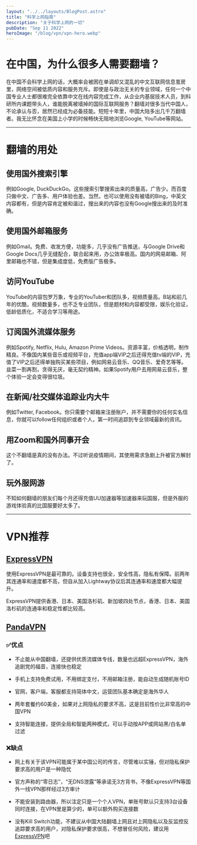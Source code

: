 ```yaml
---
layout: "../../layouts/BlogPost.astro"
title: "科学上网指南"
description: "关于科学上网的一切"
pubDate: "Sep 11 2022"
heroImage: "/blog/vpn/vpn-hero.webp"
---
```


# 在中国，为什么很多人需要翻墙？

在中国不会科学上网的话，大概率会被困在单调却又混乱的中文互联网信息茧房里，网络空间被低质内容和服务充斥。即使是与政治无关的专业领域，任何一个中国专业人士都很难完全依靠中文在线内容完成工作，从企业内基层技术人员，到科研所内课题带头人，谁能脱离被墙掉的国际互联网服务？翻墙对很多当代中国人，不论承认与否，居然已经成为必备技能。短短十年里，中国大陆多出几千万翻墙者。我无比怀念在美国上小学的时候畅快无阻地浏览Google, YouTube等网站。

---

# 翻墙的用处

## 使用国外搜索引擎

例如Google, DuckDuckGo。这些搜索引擎搜索出来的质量高，广告少。而百度只做中文、广告多、用户体验也差。当然，也可以使用没有被墙的Bing，中英文内容都有，但是内容肯定被和谐过，搜出来的内容也没有Google搜出来的及时准确。

## 使用国外邮箱服务

例如Gmail。免费、收发方便，功能多，几乎没有广告推送，与Google Drive和Google Docs几乎无缝配合，联合起来用，办公效率极高。国内的网易邮箱、阿里邮箱也不错，但是集成度低，免费版广告极多。

## 访问YouTube

YouTube的内容包罗万象，专业的YouTuber和团队多，视频质量高。B站和前几年的优酷，视频数量多，也不乏专业团队，但是题材和内容都受限，娱乐化验证，低龄低质化，不适合学习等用途。

## 订阅国外流媒体服务

例如Spotify, Netflix, Hulu, Amazon Prime Videos。资源丰富，价格透明，制作精良。不像国内某些音乐或视频平台，充值app端VIP之后还得充值tv端的VIP，充值了VIP之后还得单独购买某些项目，例如网易云音乐、QQ音乐、爱奇艺等等。韭菜一割再割，贪得无厌，毫无契约精神。如果Spotify用户去用网易云音乐，整个体验一定会变得很垃圾。

## 在新闻/社交媒体追踪业内大牛

例如Twitter, Facebook。你只需要个邮箱来注册账户，并不需要你的任何实名信息，你就可以follow任何组织或者个人，第一时间追踪到专业领域最新的资讯。

## 用Zoom和国外同事开会

这个不翻墙是真的没有办法。不过听说疫情期间，其使用需求急剧上升被官方解封了。

## 玩外服网游

不知如何翻墙的朋友们每个月还得充值UU加速器等加速器来玩国服，但是外服的游戏体验真的比国服要好太多了。

---

# VPN推荐

## [ExpressVPN](https://expressvpn.com/)

使用ExpressVPN是最可靠的。设备支持也很全，安全性高，隐私有保障。前两年其连通率和速度都不高，但自从加入Lightway协议后其连通率和速度都大幅提升。

ExpressVPN提供香港、日本、美国洛杉矶、新加坡四处节点，香港、日本、美国洛杉矶的连通率和稳定性都比较高。

## [PandaVPN](https://pandavpnpro.com/)

### ✅优点

- 不止能从中国翻墙，还提供优质流媒体专线，数量也远超ExpressVPN，海外追剧党的福音，连接快也稳定

- 手机上支持免费试用，不用绑定支付，不用邮箱注册，能自动生成随机账号ID

- 官网，客户端，客服都支持简体中文，运营团队基本确定是海外华人

- 两年套餐约60美金，如果对上网隐私的要求不高，这是目前性价比非常高的中国VPN

- 支持智能连接，提供全局和智能两种模式，可以手动按APP或网站黑/白名单过滤

### ❌缺点

- 网上有关于该VPN可能属于某中国公司的传言，尽管难以实锤，但对隐私保护要求高的用户是一种隐忧

- 官方声称的“零日志”，“无DNS泄露”等承诺无3方背书，不像ExpressVPN等国外一线VPN那样经过3方审计

- 不能安装到路由器，所以注定只是一个个人VPN，单账号默认只支持3台设备同时连接，在VPN里是算少的，单可以额外购买连接数

- 没有Kill Switch功能，不建议从中国大陆翻墙上网且对上网隐私以及反监控反追踪要求高的用户，对隐私保护要求很高，不想冒任何风险，建议用[ExpressVPN](https://www.expressvpn.com/)吧